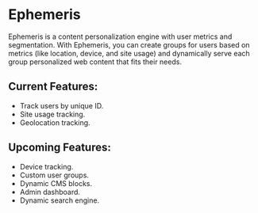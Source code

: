# Ephemeris

Ephemeris is a content personalization engine with user metrics and segmentation. With Ephemeris, you can create groups for users based on metrics (like location, device, and site usage) and dynamically serve each group personalized web content that fits their needs.

## Current Features:

- Track users by unique ID.
- Site usage tracking.
- Geolocation tracking.

## Upcoming Features:
- Device tracking.
- Custom user groups.
- Dynamic CMS blocks.
- Admin dashboard.
- Dynamic search engine.
